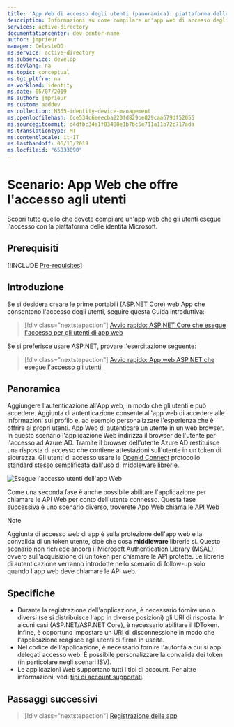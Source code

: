 ```yaml
---
title: 'App Web di accesso degli utenti (panoramica): piattaforma delle identità Microsoft'
description: Informazioni su come compilare un'app web di accesso degli utenti (panoramica)
services: active-directory
documentationcenter: dev-center-name
author: jmprieur
manager: CelesteDG
ms.service: active-directory
ms.subservice: develop
ms.devlang: na
ms.topic: conceptual
ms.tgt_pltfrm: na
ms.workload: identity
ms.date: 05/07/2019
ms.author: jmprieur
ms.custom: aaddev
ms.collection: M365-identity-device-management
ms.openlocfilehash: 6ce534c6eeecba220fd829be829caa679df52055
ms.sourcegitcommit: d4dfbc34a1f03488e1b7bc5e711a11b72c717ada
ms.translationtype: MT
ms.contentlocale: it-IT
ms.lasthandoff: 06/13/2019
ms.locfileid: "65833090"
---
```

# <a name="scenario-web-app-that-signs-in-users"></a>Scenario: App Web che offre l'accesso agli utenti

Scopri tutto quello che dovete compilare un'app web che gli utenti esegue l'accesso con la piattaforma delle identità Microsoft.

## <a name="prerequisites"></a>Prerequisiti

[!INCLUDE [Pre-requisites](../../../includes/active-directory-develop-scenarios-prerequisites.md)]

## <a name="getting-started"></a>Introduzione

Se si desidera creare le prime portabili (ASP.NET Core) web App che consentono l'accesso degli utenti, seguire questa Guida introduttiva:

> [!div class="nextstepaction"]
> [Avvio rapido: ASP.NET Core che esegue l'accesso per gli utenti di app web](quickstart-v2-aspnet-core-webapp.md)

Se si preferisce usare ASP.NET, provare l'esercitazione seguente:

> [!div class="nextstepaction"]
> [Avvio rapido: App web ASP.NET che esegue l'accesso gli utenti](quickstart-v2-aspnet-webapp.md)

## <a name="overview"></a>Panoramica

Aggiungere l'autenticazione all'App web, in modo che gli utenti e può accedere. Aggiunta di autenticazione consente all'app web di accedere alle informazioni sul profilo e, ad esempio personalizzare l'esperienza che è offrire ai propri utenti. App Web di autenticare un utente in un web browser. In questo scenario l'applicazione Web indirizza il browser dell'utente per l'accesso ad Azure AD. Tramite il browser dell'utente Azure AD restituisce una risposta di accesso che contiene attestazioni sull'utente in un token di sicurezza. Gli utenti di accesso usare le [Openid Connect](./v2-protocols-oidc.md) protocollo standard stesso semplificata dall'uso di middleware [librerie](scenario-web-app-sign-user-app-configuration.md#libraries-used-to-protect-web-apps).

![Esegue l'accesso utenti dell'app Web](./media/scenario-webapp/scenario-webapp-signs-in-users.svg)

Come una seconda fase è anche possibile abilitare l'applicazione per chiamare le API Web per conto dell'utente connesso. Questa fase successiva è uno scenario diverso, troverete [App Web chiama le API Web](scenario-web-app-call-api-overview.md)

> [!NOTE]
> Aggiunta di accesso web di app è sulla protezione dell'app web e la convalida di un token utente, cioè che cosa **middleware** librerie si. Questo scenario non richiede ancora il Microsoft Authentication Library (MSAL), ovvero sull'acquisizione di un token per chiamare le API protette. Le librerie di autenticazione verranno introdotte nello scenario di follow-up solo quando l'app web deve chiamare le API web.

## <a name="specifics"></a>Specifiche

- Durante la registrazione dell'applicazione, è necessario fornire uno o diversi (se si distribuisce l'app in diverse posizioni) gli URI di risposta. In alcuni casi (ASP.NET/ASP.NET Core), è necessario abilitare il IDToken. Infine, è opportuno impostare un URI di disconnessione in modo che l'applicazione reagisce agli utenti di firma in uscita.
- Nel codice dell'applicazione, è necessario fornire l'autorità a cui si app delegati accesso web. È possibile personalizzare la convalida dei token (in particolare negli scenari ISV).
- Le applicazioni Web supportano tutti i tipi di account. Per altre informazioni, vedi [tipi di account supportati](v2-supported-account-types.md).

## <a name="next-steps"></a>Passaggi successivi

> [!div class="nextstepaction"]
> [Registrazione delle app](scenario-web-app-sign-user-app-registration.md)
